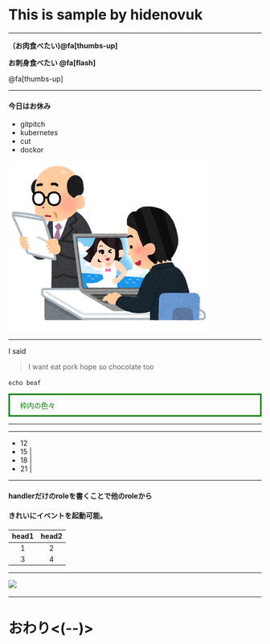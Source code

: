 # This is sample by hidenovuk

---


**（お肉食べたい)@fa[thumbs-up]**

**お刺身食べたい @fa[flash]**


@fa[thumbs-up]

---


#### 今日はお休み
* gitpitch
* kubernetes
* cut
* dockor

![sabori](/images/business_sabori_pc.png)


---

I said 

> I want eat pork
> hope so chocolate too


`echo beaf`

<div style="border-style:solid; border-
width:1px; padding:10px 5px 10px 20px; border-
color:red; color:green; background-
color:lavender;">枠内の色々</div>

---


<canvas data-chart="line">
<!--
{
 "data": {
  "labels": ["January"," February"," March"," April"," May"," June"," July"],
  "datasets": [
   {
    "data":[65,59,80,81,56,66,11],
    "label":"My first dataset","backgroundColor":"rgba(20,220,220,.8)"
   },
   {
    "data":[28,48,40,19,86,53,22],
    "label":"My second dataset","backgroundColor":"rgba(220,120,120,.8)"
   }
  ]
 },
 "options": { "responsive": "true" }
}
-->
</canvas>

---

- 12 
- 15 |
- 18 |
- 21 |

---

#### handlerだけのroleを書くことで他のroleから
#### きれいにイベントを起動可能。

|head1|head2|
|:---:|:---:|
|1|2|
|3|4|

---

![](http://imgcc.naver.jp/kaze/mission_anm/USER/20161109/69/6182469/99/480x270x4405fd30e409c24e0bc6cc61.gif)

---

# おわり<(--)>